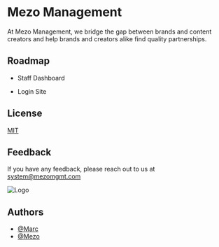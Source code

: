 
# Mezo Management

At Mezo Management, we bridge the gap between brands and content creators and help brands and creators alike find quality partnerships.


## Roadmap

- Staff Dashboard

- Login Site


## License

[MIT](https://choosealicense.com/licenses/mit/)


## Feedback

If you have any feedback, please reach out to us at system@mezomgmt.com


![Logo](https://cdn.discordapp.com/attachments/945715205567037510/946295443506208788/unknown.png)


## Authors

- [@Marc](https://github.com/MarcWebDev)
- [@Mezo](https://github.com/mezotv)
